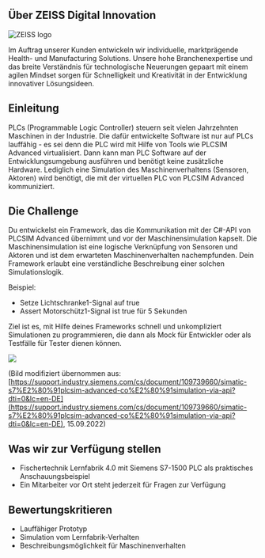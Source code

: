 ## Über ZEISS Digital Innovation

![ZEISS logo](/challenge_details/zeiss-logo-rgb.jpg)

Im Auftrag unserer Kunden entwickeln wir individuelle, marktprägende Health- und Manufacturing Solutions. Unsere hohe
Branchenexpertise und das breite Verständnis für technologische Neuerungen gepaart mit einem agilen Mindset sorgen für
Schnelligkeit und Kreativität in der Entwicklung innovativer Lösungsideen.

## Einleitung

PLCs (Programmable Logic Controller) steuern seit vielen Jahrzehnten Maschinen in der Industrie. Die dafür entwickelte
Software ist nur auf PLCs lauffähig - es sei denn die PLC wird mit Hilfe von Tools wie PLCSIM Advanced virtualisiert.
Dann kann man PLC Software auf der Entwicklungsumgebung ausführen und benötigt keine zusätzliche Hardware. Lediglich
eine Simulation des Maschinenverhaltens (Sensoren, Aktoren) wird benötigt, die mit der virtuellen PLC von PLCSIM
Advanced kommuniziert.

## Die Challenge

Du entwickelst ein Framework, das die Kommunikation mit der C#-API von PLCSIM Advanced übernimmt und vor der
Maschinensimulation kapselt. Die Maschinensimulation ist eine logische Verknüpfung von Sensoren und Aktoren und ist dem
erwarteten Maschinenverhalten nachempfunden. Dein Framework erlaubt eine verständliche Beschreibung einer solchen
Simulationslogik.

Beispiel:

-   Setze Lichtschranke1-Signal auf true
-   Assert Motorschütz1-Signal ist true für 5 Sekunden

Ziel ist es, mit Hilfe deines Frameworks schnell und unkompliziert Simulationen zu programmieren, die dann als Mock für
Entwickler oder als Testfälle für Tester dienen können.

![](/challenge_details/zeiss1_pic1.png)

(Bild modifiziert übernommen aus:
[https://support.industry.siemens.com/cs/document/109739660/simatic-s7%E2%80%91plcsim-advanced-co%E2%80%91simulation-via-api?dti=0&lc=en-DE](https://support.industry.siemens.com/cs/document/109739660/simatic-s7%E2%80%91plcsim-advanced-co%E2%80%91simulation-via-api?dti=0&lc=en-DE),
15.09.2022)

## Was wir zur Verfügung stellen

-   Fischertechnik Lernfabrik 4.0 mit Siemens S7-1500 PLC als praktisches Anschauungsbeispiel
-   Ein Mitarbeiter vor Ort steht jederzeit für Fragen zur Verfügung

## Bewertungskritieren

-   Lauffähiger Prototyp
-   Simulation vom Lernfabrik-Verhalten
-   Beschreibungsmöglichkeit für Maschinenverhalten
